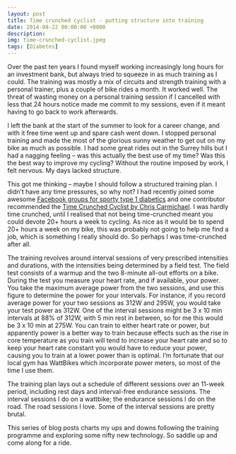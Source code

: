 ```yaml
---
layout: post
title: Time crunched cyclist - putting structure into training
date: 2014-08-22 00:00:00 +0000
description: 
img: time-crunched-cyclist.jpeg
tags: [Diabetes]
---
```

Over the past ten years I found myself working increasingly long hours for an investment bank, but always tried to squeeze in as much training as I could. The training was mostly a mix of circuits and strength training with a personal trainer, plus a couple of bike rides a month. It worked well. The threat of wasting money on a personal training session if I cancelled with less that 24 hours notice made me commit to my sessions, even if it meant having to go back to work afterwards.

I left the bank at the start of the summer to look for a career change, and with it free time went up and spare cash went down. I stopped personal training and made the most of the glorious sunny weather to get out on my bike as much as possible. I had some great rides out in the Surrey hills but I had a nagging feeling – was this actually the best use of my time? Was this the best way to improve my cycling? Without the routine imposed by work, I felt nervous. My days lacked structure.

This got me thinking – maybe I should follow a structured training plan. I didn’t have any time pressures, so why not? I had recently joined some awesome [Facebook groups for sporty type 1 diabetics](https://www.facebook.com/groups/SportyT1/) and one contributor recommended the [Time Crunched Cyclist by Chris Carmichael](http://www.amazon.co.uk/dp/193403083X). I was hardly time crunched, until I realised that not being time-crunched meant you could devote 20+ hours a week to cycling. As nice as it would be to spend 20+ hours a week on my bike, this was probably not going to help me find a job, which is something I really should do. So perhaps I was time-crunched after all.

The training revolves around interval sessions of very prescribed intensities and durations, with the intensities being determined by a field test. The field test consists of a warmup and the two 8-minute all-out efforts on a bike. During the test you measure your heart rate, and if available, your power. You take the maximum average power from the two sessions, and use this figure to determine the power for your intervals. For instance, if you record average power for your two sessions as 312W and 295W, you would take your test power as 312W. One of the interval sessions might be 3 x 10 min intervals at 88% of 312W, with 5 min rest in between, so for me this would be 3 x 10 min at 275W. You can train to either heart rate or power, but apparently power is a better way to train because effects such as the rise in core temperature as you train will tend to increase your heart rate and so to keep your heart rate constant you would have to reduce your power, causing you to train at a lower power than is optimal. I’m fortunate that our local gym has WattBikes which incorporate power meters, so most of the time I use them.

The training plan lays out a schedule of different sessions over an 11-week period, including rest days and interval-free endurance sessions. The interval sessions I do on a wattbike; the endurance sessions I do on the road. The road sessions I love. Some of the interval sessions are pretty brutal.

This series of blog posts charts my ups and downs following the training programme and exploring some nifty new technology. So saddle up and come along for a ride.